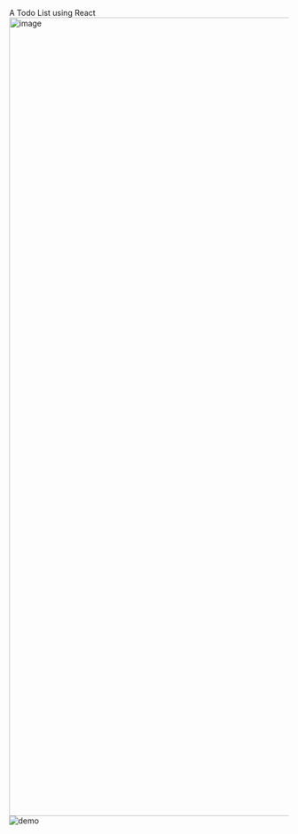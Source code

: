 A Todo List using React
<img width="1440" alt="image" src="https://github.com/nyt23/Todo-App/assets/153197020/db2ccab0-19e7-460c-a55a-36a64a4d8181">
![demo](https://github.com/nyt23/Todo-App/assets/153197020/cabca9b6-0753-4548-bca8-f9f535b0fca9)


